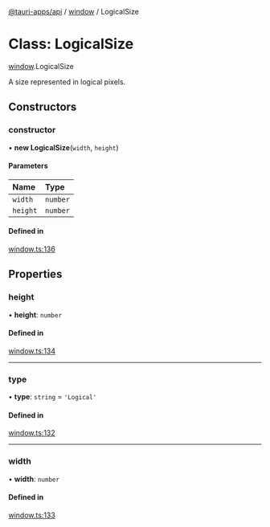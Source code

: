 [@tauri-apps/api](../README.md) / [window](../modules/window.md) / LogicalSize

# Class: LogicalSize

[window](../modules/window.md).LogicalSize

A size represented in logical pixels.

## Constructors

### constructor

• **new LogicalSize**(`width`, `height`)

#### Parameters

| Name | Type |
| :------ | :------ |
| `width` | `number` |
| `height` | `number` |

#### Defined in

[window.ts:136](https://github.com/tauri-apps/tauri/blob/8457ccc/tooling/api/src/window.ts#L136)

## Properties

### height

• **height**: `number`

#### Defined in

[window.ts:134](https://github.com/tauri-apps/tauri/blob/8457ccc/tooling/api/src/window.ts#L134)

___

### type

• **type**: `string` = `'Logical'`

#### Defined in

[window.ts:132](https://github.com/tauri-apps/tauri/blob/8457ccc/tooling/api/src/window.ts#L132)

___

### width

• **width**: `number`

#### Defined in

[window.ts:133](https://github.com/tauri-apps/tauri/blob/8457ccc/tooling/api/src/window.ts#L133)
